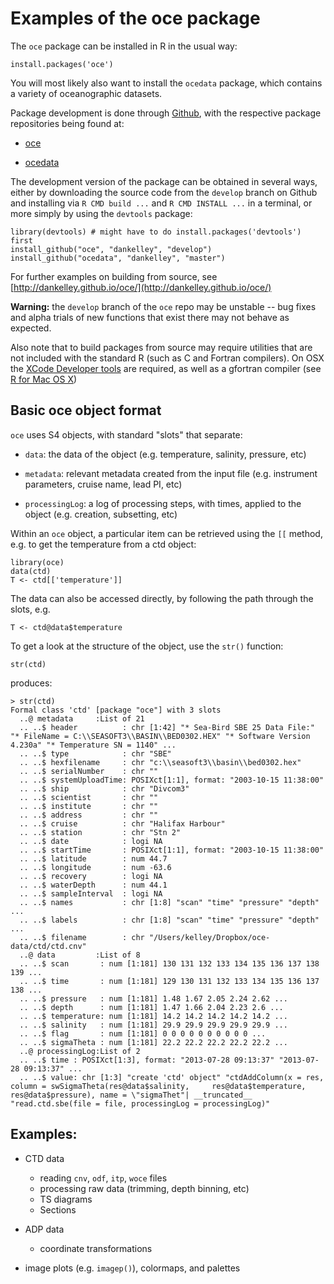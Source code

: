 # Examples of the oce package

The `oce` package can be installed in R in the usual way:

```splus
install.packages('oce')
```

You will most likely also want to install the `ocedata` package, which contains a variety of oceanographic datasets.

Package development is done through [Github](github.com), with the respective package repositories being found at:

* [oce](https://github.com/dankelley/oce/)

* [ocedata](https://github.com/dankelley/ocedata/)

The development version of the package can be obtained in several ways, either by downloading the source code from the `develop` branch on Github and installing via `R CMD build ...` and `R CMD INSTALL ...` in a terminal, or more simply by using the `devtools` package:

```splus
library(devtools) # might have to do install.packages('devtools') first
install_github("oce", "dankelley", "develop")
install_github("ocedata", "dankelley", "master")
```

For further examples on building from source, see [http://dankelley.github.io/oce/](http://dankelley.github.io/oce/)

**Warning:** the `develop` branch of the `oce` repo may be unstable -- bug fixes and alpha trials of new functions that exist there may not behave as expected.

Also note that to build packages from source may require utilities that are not included with the standard R (such as C and Fortran compilers). On OSX the [XCode Developer tools](https://developer.apple.com/xcode/) are required, as well as a gfortran compiler (see [R for Mac OS X](http://cran.r-project.org/bin/macosx/tools/))


## Basic oce object format

`oce` uses S4 objects, with standard "slots" that separate:

* `data`: the data of the object (e.g. temperature, salinity, pressure, etc)

* `metadata`: relevant metadata created from the input file (e.g. instrument parameters, cruise name, lead PI, etc)

* `processingLog`: a log of processing steps, with times, applied to the object (e.g. creation, subsetting, etc)

Within an `oce` object, a particular item can be retrieved using the `[[` method, e.g. to get the temperature from a ctd object:
```splus
library(oce)
data(ctd)
T <- ctd[['temperature']]
```

The data can also be accessed directly, by following the path through the slots, e.g.

```splus
T <- ctd@data$temperature
```

To get a look at the structure of the object, use the `str()` function:
```splus
str(ctd)
```
produces:
```
> str(ctd)
Formal class 'ctd' [package "oce"] with 3 slots
  ..@ metadata     :List of 21
  .. ..$ header          : chr [1:42] "* Sea-Bird SBE 25 Data File:" "* FileName = C:\\SEASOFT3\\BASIN\\BED0302.HEX" "* Software Version 4.230a" "* Temperature SN = 1140" ...
  .. ..$ type            : chr "SBE"
  .. ..$ hexfilename     : chr "c:\\seasoft3\\basin\\bed0302.hex"
  .. ..$ serialNumber    : chr ""
  .. ..$ systemUploadTime: POSIXct[1:1], format: "2003-10-15 11:38:00"
  .. ..$ ship            : chr "Divcom3"
  .. ..$ scientist       : chr ""
  .. ..$ institute       : chr ""
  .. ..$ address         : chr ""
  .. ..$ cruise          : chr "Halifax Harbour"
  .. ..$ station         : chr "Stn 2"
  .. ..$ date            : logi NA
  .. ..$ startTime       : POSIXct[1:1], format: "2003-10-15 11:38:00"
  .. ..$ latitude        : num 44.7
  .. ..$ longitude       : num -63.6
  .. ..$ recovery        : logi NA
  .. ..$ waterDepth      : num 44.1
  .. ..$ sampleInterval  : logi NA
  .. ..$ names           : chr [1:8] "scan" "time" "pressure" "depth" ...
  .. ..$ labels          : chr [1:8] "scan" "time" "pressure" "depth" ...
  .. ..$ filename        : chr "/Users/kelley/Dropbox/oce-data/ctd/ctd.cnv"
  ..@ data         :List of 8
  .. ..$ scan       : num [1:181] 130 131 132 133 134 135 136 137 138 139 ...
  .. ..$ time       : num [1:181] 129 130 131 132 133 134 135 136 137 138 ...
  .. ..$ pressure   : num [1:181] 1.48 1.67 2.05 2.24 2.62 ...
  .. ..$ depth      : num [1:181] 1.47 1.66 2.04 2.23 2.6 ...
  .. ..$ temperature: num [1:181] 14.2 14.2 14.2 14.2 14.2 ...
  .. ..$ salinity   : num [1:181] 29.9 29.9 29.9 29.9 29.9 ...
  .. ..$ flag       : num [1:181] 0 0 0 0 0 0 0 0 0 0 ...
  .. ..$ sigmaTheta : num [1:181] 22.2 22.2 22.2 22.2 22.2 ...
  ..@ processingLog:List of 2
  .. ..$ time : POSIXct[1:3], format: "2013-07-28 09:13:37" "2013-07-28 09:13:37" ...
  .. ..$ value: chr [1:3] "create 'ctd' object" "ctdAddColumn(x = res, column = swSigmaTheta(res@data$salinity,     res@data$temperature, res@data$pressure), name = \"sigmaThet"| __truncated__ "read.ctd.sbe(file = file, processingLog = processingLog)"
```

## Examples:

* CTD data

	* reading `cnv`, `odf`, `itp`, `woce` files
	* processing raw data (trimming, depth binning, etc)
	* TS diagrams
	* Sections

* ADP data

    * coordinate transformations

* image plots (e.g. `imagep()`), colormaps, and palettes

